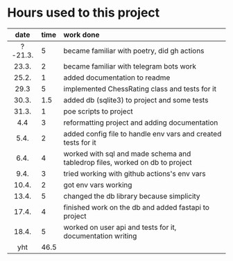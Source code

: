 # Hours used to this project

| date  | time | work done  |
| :----:|:-----| :-----|
| ?-21.3. | 5  | became familiar with poetry, did gh actions |
| 23.3. | 2    | became familiar with telegram bots work|
| 25.2. | 1    | added documentation to readme |
| 29.3  | 5    | implemented ChessRating class and tests for it |
| 30.3. | 1.5  | added db (sqlite3) to project and some tests |
| 31.3. | 1    | poe scripts to project |
| 4.4   | 3    | reformatting project and adding documentation |
| 5.4.  | 2    | added config file to handle env vars and created tests for it |
| 6.4.  | 4    | worked with sql and made schema and tabledrop files, worked on db to project |
| 9.4.  | 3    | tried working with github actions's env vars |
| 10.4. | 2    | got env vars working |
| 13.4. | 5    | changed the db library because simplicity |
| 17.4. | 4    | finished work on the db and added fastapi to project |
| 18.4. | 5    | worked on user api and tests for it, documentation writing |
| yht   | 46.5 |  |
